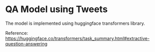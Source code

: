 # QA Model using Tweets 

The model is implemented using huggingface transformers library.


Reference:
https://huggingface.co/transformers/task_summary.html#extractive-question-answering
